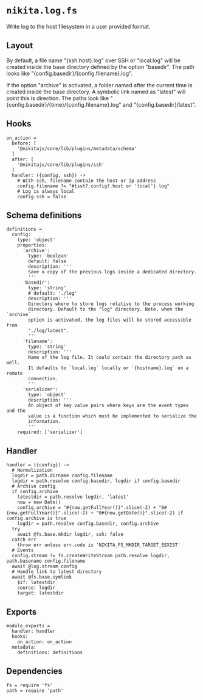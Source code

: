 
# `nikita.log.fs`

Write log to the host filesystem in a user provided format.

## Layout

By default, a file name "{ssh.host}.log" over SSH or "local.log" will be created
inside the base directory defined by the option "basedir". The path looks like
"{config.basedir}/{config.filename}.log".

If the option "archive" is activated, a folder named after the current time is
created inside the base directory. A symbolic link named as "latest" will point
this is direction. The paths look like
"{config.basedir}/{time}/{config.filename}.log" and "{config.basedir}/latest".

## Hooks

    on_action =
      before: [
        '@nikitajs/core/lib/plugins/metadata/schema'
      ]
      after: [
        '@nikitajs/core/lib/plugins/ssh'
      ]
      handler: ({config, ssh}) ->
        # With ssh, filename contain the host or ip address
        config.filename ?= "#{ssh?.config?.host or 'local'}.log"
        # Log is always local
        config.ssh = false

## Schema definitions

    definitions =
      config:
        type: 'object'
        properties:
          'archive':
            type: 'boolean'
            default: false
            description: '''
            Save a copy of the previous logs inside a dedicated directory.
            '''
          'basedir':
            type: 'string'
            # default: './log'
            description: '''
            Directory where to store logs relative to the process working
            directory. Default to the "log" directory. Note, when the `archive`
            option is activated, the log files will be stored accessible from
            "./log/latest".
            '''
          'filename':
            type: 'string'
            description: '''
            Name of the log file. It could contain the directory path as well.
            It defaults to `local.log` locally or `{hostname}.log` on a remote
            connection.
            '''
          'serializer':
            type: 'object'
            description: '''
            An object of key value pairs where keys are the event types and the
            value is a function which must be implemented to serialize the
            information.
            '''
        required: ['serializer']

## Handler

    handler = ({config}) ->
      # Normalization
      logdir = path.dirname config.filename
      logdir = path.resolve config.basedir, logdir if config.basedir
      # Archive config
      if config.archive
        latestdir = path.resolve logdir, 'latest'
        now = new Date()
        config.archive = "#{now.getFullYear()}".slice(-2) + "0#{now.getFullYear()}".slice(-2) + "0#{now.getDate()}".slice(-2) if config.archive is true
        logdir = path.resolve config.basedir, config.archive
      try
        await @fs.base.mkdir logdir, ssh: false
      catch err
        throw err unless err.code is 'NIKITA_FS_MKDIR_TARGET_EEXIST'
      # Events
      config.stream ?= fs.createWriteStream path.resolve logdir, path.basename config.filename
      await @log.stream config
      # Handle link to latest directory
      await @fs.base.symlink
        $if: latestdir
        source: logdir
        target: latestdir

## Exports

    module.exports =
      handler: handler
      hooks:
        on_action: on_action
      metadata:
        definitions: definitions

## Dependencies

    fs = require 'fs'
    path = require 'path'
